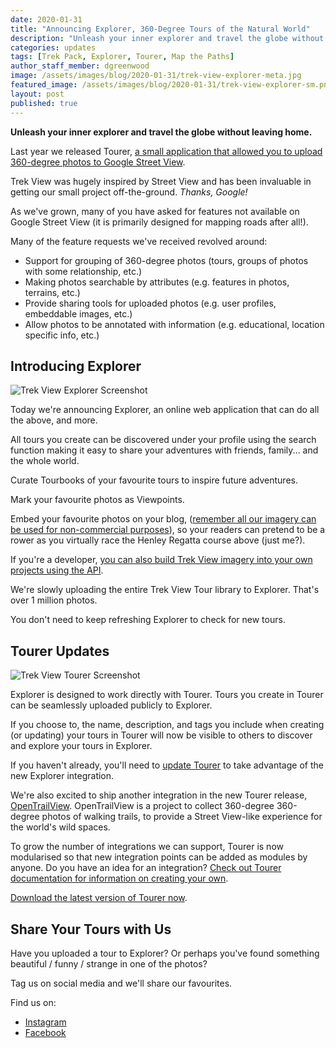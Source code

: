```yaml
---
date: 2020-01-31
title: "Announcing Explorer, 360-Degree Tours of the Natural World"
description: "Unleash your inner explorer and travel the globe without leaving home."
categories: updates
tags: [Trek Pack, Explorer, Tourer, Map the Paths]
author_staff_member: dgreenwood
image: /assets/images/blog/2020-01-31/trek-view-explorer-meta.jpg
featured_image: /assets/images/blog/2020-01-31/trek-view-explorer-sm.png
layout: post
published: true
---
```


**Unleash your inner explorer and travel the globe without leaving home.**

Last year we released Tourer, [a small application that allowed you to upload 360-degree photos to Google Street View](/blog/2019/diy-google-street-view-part-5-uploading-photos-using-your-computer).

Trek View was hugely inspired by Street View and has been invaluable in getting our small project off-the-ground. _Thanks, Google!_

As we've grown, many of you have asked for features not available on Google Street View (it is primarily designed for mapping roads after all!).

Many of the feature requests we've received revolved around:

* Support for grouping of 360-degree photos (tours, groups of photos with some relationship, etc.)
* Making photos searchable by attributes (e.g. features in photos, terrains, etc.)
* Provide sharing tools for uploaded photos (e.g. user profiles, embeddable images, etc.)
* Allow photos to be annotated with information (e.g. educational, location specific info, etc.)

## Introducing Explorer

<img class="img-fluid" src="/assets/images/blog/2020-01-31/trek-view-explorer-sm.png" alt="Trek View Explorer Screenshot" title="Trek View Explorer Screenshot" />

Today we're announcing Explorer, an online web application that can do all the above, and more.

All tours you create can be discovered under your profile using the search function making it easy to share your adventures with friends, family... and the whole world.

Curate Tourbooks of your favourite tours to inspire future adventures.

Mark your favourite photos as Viewpoints.

Embed your favourite photos on your blog, ([remember all our imagery can be used for non-commercial purposes](/charters/image)), so your readers can pretend to be a rower as you virtually race the Henley Regatta course above (just me?).

If you're a developer, [you can also build Trek View imagery into your own projects using the API](https://github.com/trek-view/explorer-poc).

We're slowly uploading the entire Trek View Tour library to Explorer. That's over 1 million photos.

You don't need to keep refreshing Explorer to check for new tours. 

## Tourer Updates

<img class="img-fluid" src="/assets/images/blog/2020-01-31/trek-view-tourer-create-tour-sm.png" alt="Trek View Tourer Screenshot" title="Trek View Tourer Screenshot" />

Explorer is designed to work directly with Tourer. Tours you create in Tourer can be seamlessly uploaded publicly to Explorer.

If you choose to, the name, description, and tags you include when creating (or updating) your tours in Tourer will now be visible to others to discover and explore your tours in Explorer.

If you haven't already, you'll need to [update Tourer](https://github.com/trek-view/tourer) to take advantage of the new Explorer integration.

We're also excited to ship another integration in the new Tourer release, [OpenTrailView](https://opentrailview.org). OpenTrailView is a project to collect 360-degree 360-degree photos of walking trails, to provide a Street View-like experience for the world's wild spaces.

To grow the number of integrations we can support, Tourer is now modularised so that new integration points can be added as modules by anyone. Do you have an idea for an integration? [Check out Tourer documentation for information on creating your own](https://github.com/trek-view/tourer).

[Download the latest version of Tourer now](https://github.com/trek-view/tourer).

## Share Your Tours with Us

Have you uploaded a tour to Explorer? Or perhaps you've found something beautiful / funny / strange in one of the photos?

Tag us on social media and we'll share our favourites.

Find us on:

* [Instagram](https://www.instagram.com/trekviewed/)
* [Facebook](https://www.facebook.com/trekview/)